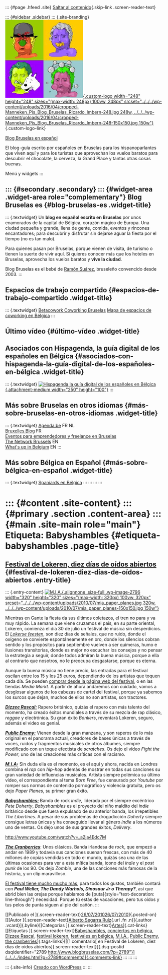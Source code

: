 ::: {#page .hfeed .site}
[Saltar al contenido](index.html#content){.skip-link
.screen-reader-text}

::: {#sidebar .sidebar}
::: {.site-branding}
[![](../../../wp-content/uploads/2016/04/cropped-Manneken_Pis_Blog_Bruselas_Ricardo_Imbern-248.jpg){.custom-logo
width="248" height="248" sizes="(max-width: 248px) 100vw, 248px"
srcset="../../../wp-content/uploads/2016/04/cropped-Manneken_Pis_Blog_Bruselas_Ricardo_Imbern-248.jpg 248w, ../../../wp-content/uploads/2016/04/cropped-Manneken_Pis_Blog_Bruselas_Ricardo_Imbern-248-150x150.jpg 150w"}](../../../index.html){.custom-logo-link}

[Blog Bruselas en español](../../../index.html)

El blog-guía escrito por españoles en Bruselas para los hispanoparlantes
que viven aquí y para los turistas que aprovechan los vuelos baratos
para descubrir el chocolate, la cerveza, la Grand Place y tantas otras
cosas buenas.

Menú y widgets
:::

::: {#secondary .secondary}
::: {#widget-area .widget-area role="complementary"}
Blog Bruselas es {#blog-bruselas-es .widget-title}
----------------

::: {.textwidget}
Un **blog en español escrito en Bruselas** por unos enamorados de la
capital de Bélgica, corazón mágico de Europa. Una ciudad pequeña y
grande, llena de gente, comida, eventos y rincones encantadores; para
descubrir y disfrutar sin dejarse aguar la fiesta por el tiempo (no es
tan malo).

Para quienes pasan por Bruselas, porque vienen de visita, de turismo o
tienen la suerte de vivir aquí. Sí quieres conocer más que los hoteles
en Bruselas, aprovecha los vuelos baratos y **vive la ciudad**.

Blog Bruselas es el bebé de [Ramón Suárez](http://www.ramonsuarez.com),
bruseleño convencido desde 2003.
:::

Espacios de trabajo compartido {#espacios-de-trabajo-compartido .widget-title}
------------------------------

::: {.textwidget}
[Betacowork Coworking Bruselas](http://www.betacowork.com) [Mapa de
espacios de coworking en Bélgica](http://coworkingbelgium.com)
:::

Último vídeo {#último-vídeo .widget-title}
------------

Asociados con Hispagenda, la guía digital de los españoles en Bélgica {#asociados-con-hispagenda-la-guía-digital-de-los-españoles-en-bélgica .widget-title}
---------------------------------------------------------------------

::: {.textwidget}
[![Hispagenda,la guía digital de los españoles en
Bélgica](../../../wp-content/uploads/2010/04/Hispagenda-250px.gif "Hispagenda, la guía digital de los españoles en Bélgica"){.attachment-medium
width="250" height="100"}](http://www.hispagenda.com)
:::

Más sobre Bruselas en otros idiomas {#más-sobre-bruselas-en-otros-idiomas .widget-title}
-----------------------------------

::: {.textwidget}
[Agenda.be](http://www.agenda.be) FR NL\
[Bruxelles Blog](http://www.bxlblog.be/) FR\
[Eventos para emprendedores y freelance en
Bruselas](http://www.betacowork.com/events/)\
[The Network
Brussels](http://groups.yahoo.com/group/TheNetworkBrussels/) EN\
[What\'s up in Belgium](http://www.whatsupin.be/) EN
:::

Más sobre Bélgica en Español {#más-sobre-bélgica-en-español .widget-title}
----------------------------

::: {.textwidget}
[Spaniards en Bélgica](http://www.spaniards.es/paises/belgica)
:::
:::
:::
:::

::: {#content .site-content}
::: {#primary .section .content-area}
::: {#main .site-main role="main"}
Etiqueta: Babyshambles {#etiqueta-babyshambles .page-title}
======================

[Festival de Lokeren, diez días de oídos abiertos](../../../index.html?p=2789) {#festival-de-lokeren-diez-días-de-oídos-abiertos .entry-title}
------------------------------------------------------------------------------

::: {.entry-content}
[![M.I.A.
](../../../wp-content/uploads/2010/07/mia_paper_planes.jpg){.alignnone
.size-full .wp-image-2796 width="320" height="320"
sizes="(max-width: 320px) 100vw, 320px"
srcset="../../../wp-content/uploads/2010/07/mia_paper_planes.jpg 320w, ../../../wp-content/uploads/2010/07/mia_paper_planes-150x150.jpg 150w"}](http://www.blogbruselas.com/2010/07/festival-lokeren.html/mia_paper_planes)

[](http://www.blogbruselas.com/2010/07/festival-lokeren.html/mia_paper_planes)Mientras
en Gante la fiesta da sus últimos coletazos, el tren no para y va muy
rápido. La semana que viene cruzamos el país, en su parte oriental,
Lokeren, comienza el día 30 de julio un festival de música sin
desperdicios. El *[Lokerse
feesten](http://www.lokersefeesten.be/en/home)*, son diez días de
señales, que no ruido, donde el oxígeno se convierte espontáneamente en
oro, donde los silencios cobran sentido y los propósitos para septiembre
vuelven a ser quimeras, humo e ilusiones transitorias, donde es mejor no
escuchar los consejos y no pensar la estrategia a seguir, donde todos
admiran la buena música, porque a ella al contrario que nosotros, no le
preocupa desgastarse, porque es eterna.

Aunque la buena música no tiene precio, las entradas para el festival
oscilan entre los 15 y los 25 euros, dependiendo de los artistas que
toquen cada día. Se pueden [comprar desde la página web del
festival](http://shop.zetes.be/BasketEditor.aspx), o en las tiendas
*Media Markt*. A partir de ahora andaremos con cuidado, vamos a
desglosar algunos de los cabezas de cartel del festival, porque ya
sabemos los surcos que dejan, muchos de ellos no son artistas, son
tractores.

***[Dizzee Rascal:](http://www.dizzeerascal.co.uk/)*** Rapero británico,
quizás el rapero con más talento del momento, ha creado éxitos mundiales
a través de su mezcla de rap clásico, *reggae* y electrónica. Su gran
éxito *Bonkers*, reventará Lokeren, seguro, además el video es genial.

***[Public Enemy:](http://www.publicenemy.com/)*** Vienen desde la gran
manzana, y son raperos de lo más original en el panorama actual,
creadores de bases únicas a través de voces, ruidos y fragmentos
musicales de otros álbumes, siempre modificado con un toque efectista de
*scratches*. Os dejo el vídeo *Fight the Power*, uno de las creaciones
más críticas con el racismo.

***[M.I.A:](http://www.miauk.com/mayaaspect/)*** Sin duda ella es el
momento, es el aquí y ahora, nacida en Londres combina el *rap* con
*hip-hop* además de mostrar en todas sus canciones su gran variedad de
influencias musicales. Artista siempre polémica su último vídeo, el
correspondiente al tema *Born Free*, fue censurado por *Youtube* por
romper sus normas de contenido pornográfico y violencia gratuita, pero
os dejo *Paper Planes*, su primer gran éxito.

***[Babyshambles:](http://www.babyshambles.net/)*** Banda de rock
*indie*, liderada por el siempre excéntrico *Pete Doherty*,
*Babyshambles* es el proyecto del niño maldito del *indie* británico
desde que fuera expulsado de su anterior banda, los irrepetibles *The
Libertines*. A pesar de sus problemas de drogadicción *Doherty* siempre
consigue letras únicas y ha conseguido llevar al género *indie* a los
números uno de ventas. Os dejo unos de sus grandes éxitos, *Delivery*.

<http://www.youtube.com/watch?v=_a2ja4Edc7M>

***[The Cranberries](http://www.cranberries.com/)***: Unos clásicos.
Banda irlandesa de *rock*, que empezó a andar en 1989 y todavía sus
canciones suenan frescas, con más de 40 millones de copias vendidas en
todo el mundo, quizás sea una de las últimas ocasiones para ver a esta
mítica banda, icono del *indie* y el *post punk* de los 90. Os dejo
*Zombie*, una de las canciones más famosas de la historia, y un clip
maravilloso.

[El festival tiene mucho mucho
más](http://www.lokersefeesten.be/en/program), para todos los gustos,
también contará con ***Paul Weller, The Dandy Warhols, Dinosaur Jr o
Therapy?***, así que abrid bien las orejas porque hablamos de
[puta]{style="text-decoration: line-through"} necesidad. Porque tú estás
de vacaciones, pero tus oídos y tus pelos de punta siguen al pie del
cañón.
:::

[[Publicado el
]{.screen-reader-text}[26/07/201026/07/2010](../../../index.html?p=2789)]{.posted-on}[[[Autor
]{.screen-reader-text}[Alberto Segarra
Ruíz](../../author/albertosegarraruiz/index.html){.url .fn .n}]{.author
.vcard}]{.byline}[[Categorías
]{.screen-reader-text}[Artes](../../category/artes/index.html)]{.cat-links}[[Etiquetas
]{.screen-reader-text}[Babyshambles](index.html), [conciertos en
bélgica](../conciertos-en-belgica/index.html), [Dizzee
Rascal](../dizzee-rascal/index.html), [festival
lokeren](../festival-lokeren/index.html), [festivales en
bélgica](../festivales-en-belgica/index.html),
[M.I.A.](../m-i-a/index.html), [Public
Enemy](../public-enemy/index.html), [the
cranberries](../the-cranberries/index.html)]{.tags-links}[[[1
comentario[ en Festival de Lokeren, diez días de oídos
abiertos]{.screen-reader-text}]{.dsq-postid
dsqidentifier="2789 http://www.blogbruselas.com/?p=2789"}](../../../index.html?p=2789#comments)]{.comments-link}
:::
:::
:::

::: {.site-info}
[Creado con WordPress](https://es.wordpress.org/)
:::
:::
